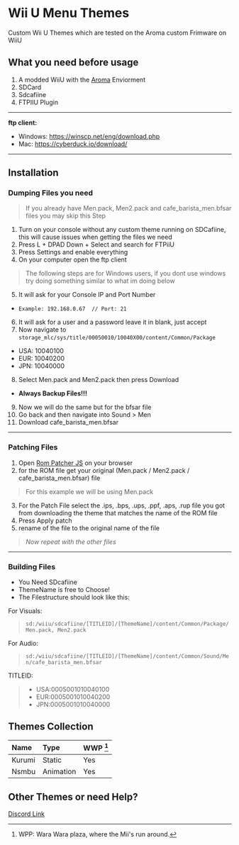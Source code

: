 # Wii U Menu Themes
Custom Wii U Themes which are tested on the Aroma custom Frimware on WiiU
## What you need before usage
1. A modded WiiU with the [Aroma](https://aroma.foryour.cafe/) Enviorment
2. SDCard
3. Sdcafiine
4. FTPIIU Plugin
---
**ftp client:**
- Windows: https://winscp.net/eng/download.php
- Mac: https://cyberduck.io/download/
---
## Installation
### Dumping Files you need
> If you already have Men.pack, Men2.pack and cafe_barista_men.bfsar files you may skip this Step
1. Turn on your console without any custom theme running on SDCafiine, this will cause issues when getting the files we need
2. Press L + DPAD Down + Select and search for FTPiiU
3. Press Settings and enable everything
4. On your computer open the ftp client
> The following steps are for Windows users, if you dont use windows try doing something similar to what  im doing below
5. It will ask for your Console IP and Port Number
- ```Example: 192.168.0.67  // Port: 21```
6. It will ask for a user and a password leave it in blank, just accept
7. Now navigate to
```storage_mlc/sys/title/00050010/10040X00/content/Common/Package```
- USA: 10040100
- EUR: 10040200
- JPN: 10040000
8. Select Men.pack and Men2.pack then press Download
- **Always Backup Files!!!**
9. Now we will do the same but for the bfsar file
10. Go back and then navigate into Sound > Men 
11. Download cafe_barista_men.bfsar
---
### Patching Files
1. Open [Rom Patcher JS](https://www.marcrobledo.com/RomPatcher.js/) on your browser
2. for the ROM file get your original (Men.pack / Men2.pack / cafe_barista_men.bfsar) file
> For this example we will be using Men.pack
3. For the Patch File select the .ips, .bps, .ups, .ppf, .aps, .rup file you got from downloading the theme that matches the name of the ROM file
4. Press Apply patch
5. rename of the file to the original name of the file 
> *Now repeat with the other files*
---
### Building Files
- You Need SDcafiine
- ThemeName is free to Choose!
- The Filestructure should look like this:

For Visuals:
>```sd:/wiiu/sdcafiine/[TITLEID]/[ThemeName]/content/Common/Package/Men.pack, Men2.pack```

For Audio:
> ```sd:/wiiu/sdcafiine/[TITLEID]/[ThemeName]/content/Common/Sound/Men/cafe_barista_men.bfsar```

TITLEID:
> - USA:0005001010040100
> - EUR:0005001010040200
> - JPN:0005001010040000

## Themes Collection
| Name | Type | WWP [^1] |
|:-|:-|:-|
| Kurumi | Static | Yes |
| Nsmbu | Animation | Yes |

[^1]: WPP:  Wara Wara plaza, where the Mii's run around.
## Other Themes or need Help?
[Discord Link](https://discord.gg/Q52AUxX6jz)
